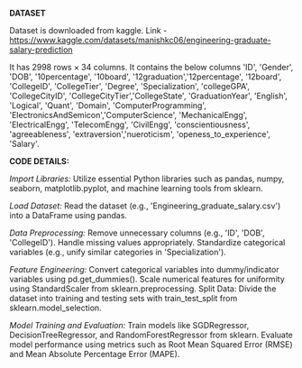 **DATASET**

Dataset is downloaded from kaggle.
Link - https://www.kaggle.com/datasets/manishkc06/engineering-graduate-salary-prediction

It has 2998 rows × 34 columns.
It contains the below columns 
'ID', 'Gender', 'DOB', '10percentage', '10board', '12graduation','12percentage', '12board', 'CollegeID', 'CollegeTier', 'Degree',
'Specialization', 'collegeGPA', 'CollegeCityID', 'CollegeCityTier','CollegeState', 'GraduationYear', 'English', 'Logical', 'Quant',
'Domain', 'ComputerProgramming', 'ElectronicsAndSemicon','ComputerScience', 'MechanicalEngg', 'ElectricalEngg', 'TelecomEngg',
'CivilEngg', 'conscientiousness', 'agreeableness', 'extraversion','nueroticism', 'openess_to_experience', 'Salary'.

**CODE DETAILS:**

_Import Libraries:_ Utilize essential Python libraries such as pandas, numpy, seaborn, matplotlib.pyplot, and machine learning tools from sklearn.

_Load Dataset:_ Read the dataset (e.g., 'Engineering_graduate_salary.csv') into a DataFrame using pandas.

_Data Preprocessing:_
Remove unnecessary columns (e.g., 'ID', 'DOB', 'CollegeID').
Handle missing values appropriately.
Standardize categorical variables (e.g., unify similar categories in 'Specialization').


_Feature Engineering:_
Convert categorical variables into dummy/indicator variables using pd.get_dummies().
Scale numerical features for uniformity using StandardScaler from sklearn.preprocessing.
Split Data: Divide the dataset into training and testing sets with train_test_split from sklearn.model_selection.

_Model Training and Evaluation:_
Train models like SGDRegressor, DecisionTreeRegressor, and RandomForestRegressor from sklearn.
Evaluate model performance using metrics such as Root Mean Squared Error (RMSE) and Mean Absolute Percentage Error (MAPE).

